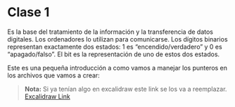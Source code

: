# Clase 1

Es la base del tratamiento de la información y la transferencia de datos digitales. Los ordenadores lo utilizan para comunicarse. Los dígitos binarios representan exactamente dos estados: 1 es “encendido/verdadero” y 0 es “apagado/falso”. El bit es la representación de uno de estos dos estados.

Este es una pequeña introducción a como vamos a manejar los punteros en los archivos que vamos a crear:

> **Nota:** Si ya tenían algo en excalidraw este link se los va a reemplazar.
> [Excalidraw Link](https://excalidraw.com/#json=yenAKEH0tj7iA_sv0q5C5,6yiS4b0fkLAvfrBg9SVheQ)
